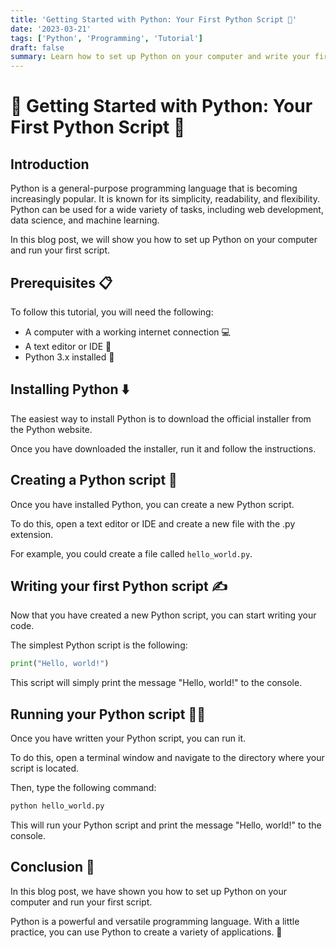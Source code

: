 ```yaml
---
title: 'Getting Started with Python: Your First Python Script 🚀'
date: '2023-03-21'
tags: ['Python', 'Programming', 'Tutorial']
draft: false
summary: Learn how to set up Python on your computer and write your first Python script, an essential skill for any aspiring programmer.
---
```


# 🐍 Getting Started with Python: Your First Python Script 🚀

## Introduction

Python is a general-purpose programming language that is becoming increasingly popular. It is known for its simplicity, readability, and flexibility. Python can be used for a wide variety of tasks, including web development, data science, and machine learning.

In this blog post, we will show you how to set up Python on your computer and run your first script.

## Prerequisites 📋

To follow this tutorial, you will need the following:

* A computer with a working internet connection 💻
* A text editor or IDE 📝
* Python 3.x installed 🐍

## Installing Python ⬇️

The easiest way to install Python is to download the official installer from the Python website.

Once you have downloaded the installer, run it and follow the instructions.

## Creating a Python script 📁

Once you have installed Python, you can create a new Python script.

To do this, open a text editor or IDE and create a new file with the .py extension.

For example, you could create a file called `hello_world.py`.

## Writing your first Python script ✍️

Now that you have created a new Python script, you can start writing your code.

The simplest Python script is the following:

```python
print("Hello, world!")
```

This script will simply print the message "Hello, world!" to the console.

## Running your Python script 🏃‍♀️

Once you have written your Python script, you can run it.

To do this, open a terminal window and navigate to the directory where your script is located.

Then, type the following command:

```python
python hello_world.py
```

This will run your Python script and print the message "Hello, world!" to the console.

## Conclusion 🏁

In this blog post, we have shown you how to set up Python on your computer and run your first script.

Python is a powerful and versatile programming language. With a little practice, you can use Python to create a variety of applications. 🌟
